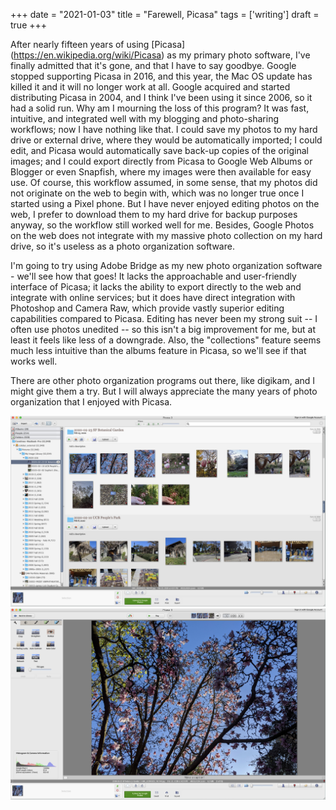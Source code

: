 +++
date = "2021-01-03"
title = "Farewell, Picasa"
tags = ['writing']
draft = true
+++

After nearly fifteen years of using [Picasa] (https://en.wikipedia.org/wiki/Picasa) as my primary photo software, I've finally admitted that it's gone, and that I have to say goodbye.  Google stopped supporting Picasa in 2016, and this year, the Mac OS update has killed it and it will no longer work at all.  Google acquired and started distributing Picasa in 2004, and I think I've been using it since 2006, so it had a solid run.  Why am I mourning the loss of this program?  It was fast, intuitive, and integrated well with my blogging and photo-sharing workflows; now I have nothing like that.  I could save my photos to my hard drive or external drive, where they would be automatically imported; I could edit, and Picasa would automatically save back-up copies of the original images; and I could export directly from Picasa to Google Web Albums or Blogger or even Snapfish, where my images were then available for easy use.  Of course, this workflow assumed, in some sense, that my photos did not originate on the web to begin with, which was no longer true once I started using a Pixel phone.  But I have never enjoyed editing photos on the web, I prefer to download them to my hard drive for backup purposes anyway, so the workflow still worked well for me.  Besides, Google Photos on the web does not integrate with my massive photo collection on my hard drive, so it's useless as a photo organization software.

I'm going to try using Adobe Bridge as my new photo organization software - we'll see how that goes!  It lacks the approachable and user-friendly interface of Picasa; it lacks the ability to export directly to the web and integrate with online services; but it does have direct integration with Photoshop and Camera Raw, which provide vastly superior editing capabilities compared to Picasa.  Editing has never been my strong suit -- I often use photos unedited -- so this isn't a big improvement for me, but at least it feels like less of a downgrade.  Also, the "collections" feature seems much less intuitive than the albums feature in Picasa, so we'll see if that works well.

There are other photo organization programs out there, like digikam, and I might give them a try.  But I will always appreciate the many years of photo organization that I enjoyed with Picasa.

![Picasa screenshot - library view](20200315-1.jpg)
![Picasa screenshot - image view](20200315-2.jpg)
